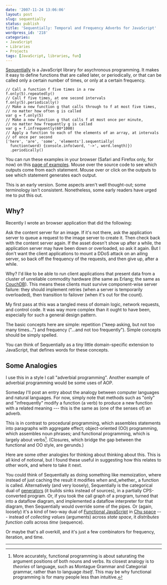 ```yaml
---
date: '2007-11-24 13:06:06'
layout: post
slug: sequentially
status: publish
title: 'Sequentially: Temporal and Frequency Adverbs for JavaScript'
wordpress_id: '218'
categories:
- JavaScript
- Libraries
- Projects
tags: [JavaScript, libraries, fun]
---
```


[Sequentially](/sources/javascript/sequentially) is a JavaScript library for asychronous programming.  It makes it easy to define functions that are called later, or periodically, or that can be called only a certain number of times, or only at a certain frequency.

<!-- more -->

    // Call a function f five times in a row
    f.only(5).repeatedly()
    // Call f five times, at one second intervals
    f.only(5).periodically()
    // Make a new function g that calls through to f at most five times,
    // no matter how often g is called
    var g = f.only(5)
    // Make a new function g that calls f at most once per minute,
    // no matter how frequently g is called
    var g = f.infrequently(60*1000)
    // Apply a function to each of the elements of an array, at intervals
    // of once per second
    ['here', 'are', 'some', 'elements'].sequentially(
      function(word) {console.info(word, '->', word.length)})
      .periodically()

You can run these examples in your browser (Safari and Firefox only, for now) on this [page of examples](/sources/javascript/sequentially).  Mouse over the source code to see which outputs come from each statement.  Mouse over or click on the outputs to see which statement generates each output.

This is an early version.  Some aspects aren't well thought-out; some terminology isn't consistent.  Nonetheless, some early readers have urged me to put this out.

## Why?

Recently I wrote an browser application that did the following:

Ask the content server for an image.  If it's not there, ask the application server to queue a request to the image server to create it.  Then check back with the content server again.  If the asset doesn't show up after a while, the application server may have been down or overloaded, so ask it again.  But I don't want the client applications to mount a DDoS attack on an ailing server, so back off the frequency of the requests, and then give up, after a while.

Why?  I'd like to be able to run client applications that present data from a cluster of unreliable commodity hardware (the same as Erlang; the same as [CouchDB](http://couchdb.org)).   This means these clients must survive component-wise server failure: they should implement retries (when a server is temporarily overloaded), then transition to failover (when it's out for the count).

My first pass at this was a tangled mess of domain logic, network requests, and control code.  It was way more complex than it ought to have been, especially for such a general design pattern.

The basic concepts here are simple: repetition ("keep asking, but not too many times...") and frequency ("...and not too frequently").  Simple concepts should be simply spelled.

You can think of Sequentially as a tiny little domain-specific extension to JavaScript, that defines words for these concepts.

## Some Analogies

I use this in a style I call "adverbial programming".  Another example of adverbial programming would be some uses of AOP.

Someday I'll post an entry about the analogy between computer languages and natural languages.  For now, simply note that methods such as "only" and "infrequently" modify a function (a verb) to produce a new function with a related meaning --- this is the same as (one of the senses of) an adverb.

This is in contrast to procedural programming, which assembles statements into paragraphs with aggregate effect; object-oriented (OO) programming, which assembles noun phrases; and functional programming, which is largely about verbs[^1].  (Closures, which bridge the gap between the functional and OO style, are gerunds.)

Here are some other analogies for thinking about thinking about this.  This is all kind of notional, but I found these useful in suggesting how this relates to other work, and where to take it next.

You could think of Sequentially as doing something like memoization, where instead of just caching the result it modifies _when_ and_whether_ a function is called.  Alternatively (and very loosely), Sequentially is the categorical dual of [generators](http://en.wikipedia.org/wiki/Generator_%28computer_science%29) (it builds sinks instead of sources), in a partially CPS-converted program. Or, if you took the call graph of a program, turned that into a dataflow diagram, and implemented a dataflow interpreter for that diagram, then Sequentially would override some of the pipes.  Or (again, loosely) it's a kind of two-way dual of [Functional JavaScript](/sources/javascript/functional) in [Chu space](http://chu.stanford.edu/) --- instead of _collecting_ _values_ (arguments) across _state space_, it _distributes_ _function calls_ across _time_ (sequence).

Or maybe that's all overkill, and it's just a few combinators for frequency, iteration, and time.

---

[^1]: More accurately, functional programming is about saturating the argument positions of both nouns and verbs.  Its closest analogy is to _theories_ of language, such as Montague Grammar and Categorial grammar, rather than to language _itself_.  This may be why functional programming is for many people less than intuitive.

